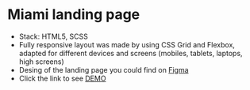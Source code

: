 # Miami landing page
  * Stack: HTML5, SCSS
  * Fully responsive layout was made by using CSS Grid and Flexbox, adapted for different devices and screens (mobiles, tablets, laptops, high screens)
  * Desing of the landing page you could find on [Figma](https://www.figma.com/file/nHz8bflIwJaWP3P99vKTH5/miami_home_new?node-id=16033%3A3)
  * Click the link to see [DEMO](https://dana-pryshelets.github.io/Miami/)
